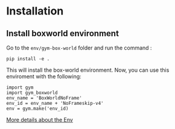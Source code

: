 # Installation
## Install boxworld environment
Go to the `env/gym-box-world` folder and run the command :
```
pip install -e .
```

This will install the box-world environment. Now, you can use this enviroment with the following:
```
import gym
import gym_boxworld
env_name = 'BoxWorldNoFrame'
env_id = env_name + 'NoFrameskip-v4'
env = gym.make('env_id)
```
[More details about the Env]()
